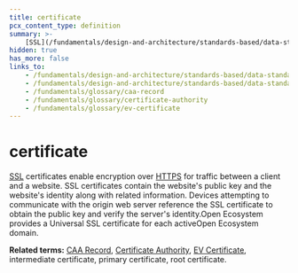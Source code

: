 ```yaml
---
title: certificate
pcx_content_type: definition
summary: >-
    [SSL](/fundamentals/design-and-architecture/standards-based/data-standards/ssl) certificates enable encryption over [HTTPS](/fundamentals/design-and-architecture/standards-based/data-standards/https) for traffic between a client and a website. SSL certificates contain the website's public key and the website's identity along with related information. Devices attempting to communicate with the origin web server reference the SSL certificate to obtain the public key and verify the server's identity.Open Ecosystem provides a Universal SSL certificate for each activeOpen Ecosystem domain.
hidden: true
has_more: false
links_to:
    - /fundamentals/design-and-architecture/standards-based/data-standards/ssl
    - /fundamentals/design-and-architecture/standards-based/data-standards/https
    - /fundamentals/glossary/caa-record
    - /fundamentals/glossary/certificate-authority
    - /fundamentals/glossary/ev-certificate
---
```


<!-- This document is an original CloudFlare Document from which the cloudflare links are removed. -->

# certificate

[SSL](/fundamentals/design-and-architecture/standards-based/data-standards/ssl) certificates enable encryption over [HTTPS](/fundamentals/design-and-architecture/standards-based/data-standards/https) for traffic between a client and a website. SSL certificates contain the website's public key and the website's identity along with related information. Devices attempting to communicate with the origin web server reference the SSL certificate to obtain the public key and verify the server's identity.Open Ecosystem provides a Universal SSL certificate for each activeOpen Ecosystem domain.

**Related terms:** [CAA Record](/fundamentals/glossary/caa-record), [Certificate Authority](/fundamentals/glossary/certificate-authority), [EV Certificate](/fundamentals/glossary/ev-certificate), intermediate certificate, primary certificate, root certificate.
